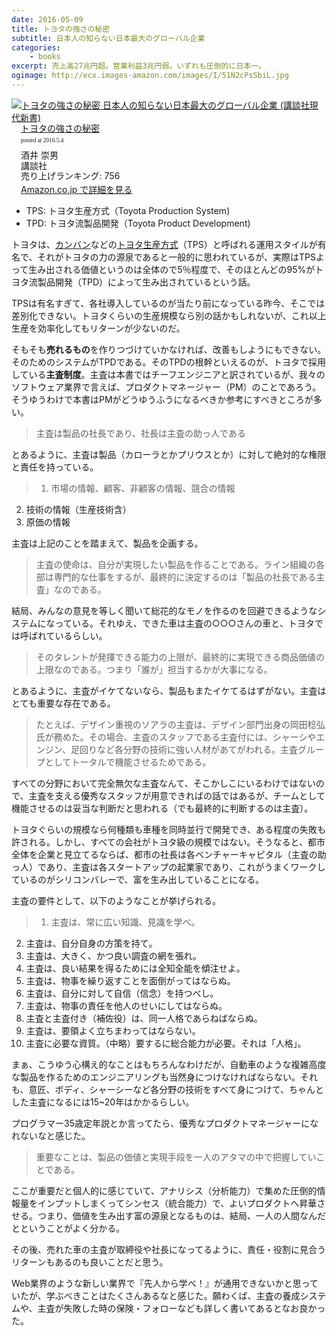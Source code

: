 ```yaml
---
date: 2016-05-09
title: トヨタの強さの秘密
subtitle: 日本人の知らない日本最大のグローバル企業
categories: 
    - books
excerpt: 売上高27兆円超。営業利益3兆円弱。いずれも圧倒的に日本一。
ogimage: http://ecx.images-amazon.com/images/I/51N2cPsSbiL.jpg
---
```


<div class="azlink-box"><div class="azlink-image" style="float:left"><a href="http://www.amazon.co.jp/exec/obidos/ASIN/4062883627/warikiru-22/ref=nosim/" name="azlinklink" target="_blank"><img src="http://ecx.images-amazon.com/images/I/51N2cPsSbiL._SL160_.jpg" alt="トヨタの強さの秘密 日本人の知らない日本最大のグローバル企業 (講談社現代新書)" style="border:none" /></a></div><div class="azlink-info" style="float:left;margin-left:15px;line-height:120%"><div class="azlink-name" style="margin-bottom:10px;line-height:120%"><a href="http://www.amazon.co.jp/exec/obidos/ASIN/4062883627/warikiru-22/ref=nosim/" name="azlinklink" target="_blank">トヨタの強さの秘密</a><div class="azlink-powered-date" style="font-size:7pt;margin-top:5px;font-family:verdana;line-height:120%">posted at 2016.5.4</div></div><div class="azlink-detail">酒井 崇男<br />講談社<br />売り上げランキング: 756<br /></div><div class="azlink-link" style="margin-top:5px"><a href="http://www.amazon.co.jp/exec/obidos/ASIN/4062883627/warikiru-22/ref=nosim/" target="_blank">Amazon.co.jp で詳細を見る</a></div></div><div class="azlink-footer" style="clear:left"></div></div>

+ TPS: トヨタ生産方式（Toyota Production System)
+ TPD: トヨタ流製品開発（Toyota Product Development)

トヨタは、[カンバン](https://ja.wikipedia.org/wiki/%E3%82%AB%E3%83%B3%E3%83%90%E3%83%B3)などの[トヨタ生産方式](https://ja.wikipedia.org/wiki/%E3%83%88%E3%83%A8%E3%82%BF%E7%94%9F%E7%94%A3%E6%96%B9%E5%BC%8F)（TPS）と呼ばれる運用スタイルが有名で、それがトヨタの力の源泉であると一般的に思われているが、実際はTPSよって生み出される価値というのは全体ので5％程度で、そのほとんどの95%がトヨタ流製品開発（TPD）によって生み出されているという話。

TPSは有名すぎて、各社導入しているのが当たり前になっている昨今、そこでは差別化できない。トヨタくらいの生産規模なら別の話かもしれないが、これ以上生産を効率化してもリターンが少ないのだ。

そもそも**売れるもの**を作りつづけていかなければ、改善もしようにもできない。そのためのシステムがTPDである。そのTPDの根幹といえるのが、トヨタで採用している**主査制度**。主査は本書ではチーフエンジニアと訳されているが、我々のソフトウェア業界で言えば、プロダクトマネージャー（PM）のことであろう。そうゆうわけで本書はPMがどうゆうふうになるべきか参考にすべきところが多い。

> 主査は製品の社長であり、社長は主査の助っ人である

とあるように、主査は製品（カローラとかプリウスとか）に対して絶対的な権限と責任を持っている。

> 1. 市場の情報、顧客、非顧客の情報、競合の情報
2. 技術の情報（生産技術含）
3. 原価の情報

主査は上記のことを踏まえて、製品を企画する。

> 主査の使命は、自分が実現したい製品を作ることである。ライン組織の各部は専門的な仕事をするが、最終的に決定するのは「製品の社長である主査」なのである。

結局、みんなの意見を等しく聞いて総花的なモノを作るのを回避できるようなシステムになっている。それゆえ、できた車は主査の○○○さんの車と、トヨタでは呼ばれているらしい。

> そのタレントが発揮できる能力の上限が、最終的に実現できる商品価値の上限なのである。つまり「誰が」担当するかが大事になる。

とあるように、主査がイケてないなら、製品もまたイケてるはずがない。主査はとても重要な存在である。

> たとえば、デザイン重視のソアラの主査は、デザイン部門出身の岡田稔弘氏が務めた。その場合、主査のスタッフである主査付には、シャーシやエンジン、足回りなど各分野の技術に強い人材があてがわれる。主査グループとしてトータルで機能させるためである。

すべての分野において完全無欠な主査なんて、そこかしこにいるわけではないので、主査を支える優秀なスタッフが用意できればの話ではあるが、チームとして機能させるのは妥当な判断だと思われる（でも最終的に判断するのは主査）。

トヨタぐらいの規模なら何種類も車種を同時並行で開発でき、ある程度の失敗も許される。しかし、すべての会社がトヨタ級の規模ではない。そうなると、都市全体を企業と見立てるならば、都市の社長は各ベンチャーキャピタル（主査の助っ人）であり、主査は各スタートアップの起業家であり、これがうまくワークしているのがシリコンバレーで、富を生み出していることになる。

主査の要件として、以下のようなことが挙げられる。

> 1. 主査は、常に広い知識、見識を学べ。
2. 主査は、自分自身の方策を持て。
3. 主査は、大きく、かつ良い調査の網を張れ。
4. 主査は、良い結果を得るためには全知全能を傾注せよ。
5. 主査は、物事を繰り返すことを面倒がってはならぬ。
6. 主査は、自分に対して自信（信念）を持つべし。
7. 主査は、物事の責任を他人のせいにしてはならぬ。
8. 主査と主査付き（補佐役）は、同一人格であらねばならぬ。
9. 主査は、要領よく立ちまわってはならない。
10. 主査に必要な資質。（中略）要するに総合能力が必要。それは「人格」。

まぁ、こうゆう心構え的なことはもちろんなわけだが、自動車のような複雑高度な製品を作るためのエンジニアリングも当然身につけなければならない。それも、意匠、ボディ、シャーシーなど各分野の技術をすべて身につけて、ちゃんとした主査になるには15~20年はかかるらしい。

プログラマー35歳定年説とか言ってたら、優秀なプロダクトマネージャーになれないなと感じた。

> 重要なことは、製品の価値と実現手段を一人のアタマの中で把握していことである。

ここが重要だと個人的に感じていて、アナリシス（分析能力）で集めた圧倒的情報量をインプットしまくってシンセス（統合能力）で、よいプロダクトへ昇華させる。つまり、価値を生み出す富の源泉となるものは、結局、一人の人間なんだとということがよく分かる。

その後、売れた車の主査が取締役や社長になってるように、責任・役割に見合うリターンもあるのも良いことだと思う。

Web業界のような新しい業界で『先人から学べ！』が通用できないかと思っていたが、学ぶべきことはたくさんあるなと感じた。願わくば、主査の養成システムや、主査が失敗した時の保険・フォローなども詳しく書いてあるとなお良かった。
